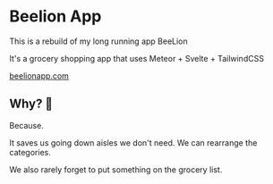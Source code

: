 # Beelion App

This is a rebuild of my long running app BeeLion

It's a grocery shopping app that uses Meteor + Svelte + TailwindCSS

[beelionapp.com](https://beelionapp.com/)

## Why? 🧐

Because.

It saves us going down aisles we don't need. We can rearrange the categories.

We also rarely forget to put something on the grocery list.
